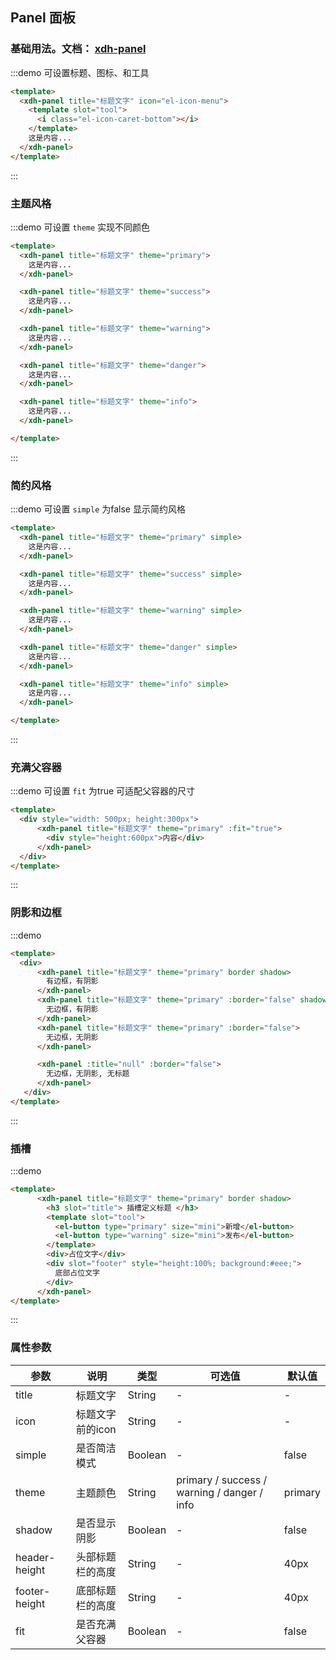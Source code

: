 ## Panel 面板

### 基础用法。文档： [xdh-panel](#/src/widgets%2Fmodule-widgets_xdh-panel.html)

:::demo 可设置标题、图标、和工具

```html
<template>
  <xdh-panel title="标题文字" icon="el-icon-menu">
    <template slot="tool">
      <i class="el-icon-caret-bottom"></i>
    </template>
    这是内容...
  </xdh-panel>
</template>
```
:::

### 主题风格

:::demo 可设置 `theme` 实现不同颜色

```html
<template>
  <xdh-panel title="标题文字" theme="primary">
    这是内容...
  </xdh-panel>

  <xdh-panel title="标题文字" theme="success">
    这是内容...
  </xdh-panel>

  <xdh-panel title="标题文字" theme="warning">
    这是内容...
  </xdh-panel>

  <xdh-panel title="标题文字" theme="danger">
    这是内容...
  </xdh-panel>

  <xdh-panel title="标题文字" theme="info">
    这是内容...
  </xdh-panel>

</template>
```
:::

### 简约风格

:::demo 可设置 `simple` 为false 显示简约风格

```html
<template>
  <xdh-panel title="标题文字" theme="primary" simple>
    这是内容...
  </xdh-panel>

  <xdh-panel title="标题文字" theme="success" simple>
    这是内容...
  </xdh-panel>

  <xdh-panel title="标题文字" theme="warning" simple>
    这是内容...
  </xdh-panel>

  <xdh-panel title="标题文字" theme="danger" simple>
    这是内容...
  </xdh-panel>

  <xdh-panel title="标题文字" theme="info" simple>
    这是内容...
  </xdh-panel>

</template>
```
:::

### 充满父容器
:::demo 可设置 `fit` 为true 可适配父容器的尺寸

```html
<template>
  <div style="width: 500px; height:300px">
      <xdh-panel title="标题文字" theme="primary" :fit="true">
        <div style="height:600px">内容</div>
      </xdh-panel>
  </div>
</template>
```
:::

### 阴影和边框
:::demo
```html
<template>
  <div>
      <xdh-panel title="标题文字" theme="primary" border shadow>
        有边框，有阴影
      </xdh-panel>
      <xdh-panel title="标题文字" theme="primary" :border="false" shadow>
        无边框，有阴影
      </xdh-panel>
      <xdh-panel title="标题文字" theme="primary" :border="false">
        无边框，无阴影
      </xdh-panel>

      <xdh-panel :title="null" :border="false">
        无边框，无阴影, 无标题
      </xdh-panel>
   </div>
</template>
```
:::

### 插槽

:::demo
```html
<template>
      <xdh-panel title="标题文字" theme="primary" border shadow>
        <h3 slot="title"> 插槽定义标题 </h3>
        <template slot="tool">
          <el-button type="primary" size="mini">新增</el-button>
          <el-button type="warning" size="mini">发布</el-button>
        </template>
        <div>占位文字</div>
        <div slot="footer" style="height:100%; background:#eee;">
          底部占位文字
        </div>
      </xdh-panel>
</template>
```
:::


### 属性参数

| 参数 | 说明 | 类型 | 可选值 | 默认值 |
|----|----|----|----|----|
| title | 标题文字 | String | - | - |
| icon | 标题文字前的icon | String | - | - |
| simple | 是否简洁模式 | Boolean | - | false |
| theme | 主题颜色 | String | primary / success / warning / danger / info | primary |
| shadow | 是否显示阴影 | Boolean | - | false |
| header-height | 头部标题栏的高度 | String | - | 40px |
| footer-height | 底部标题栏的高度 | String | - | 40px |
| fit | 是否充满父容器 | Boolean | - | false |
